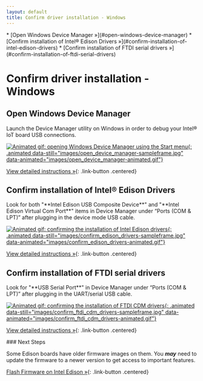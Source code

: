 ```yaml
---
layout: default
title: Confirm driver installation - Windows 
---
```


<div id="toc" markdown="1">
* [Open Windows Device Manager »](#open-windows-device-manager)
* [Confirm installation of Intel® Edison Drivers »](#confirm-installation-of-intel-edison-drivers)
* [Confirm installation of FTDI serial drivers »](#confirm-installation-of-ftdi-serial-drivers)
</div>

# Confirm driver installation - Windows 

<!-- <div class="related-videos" class="callout video">
* [Intel Edison: Set Up Your Computer Manually - Windows (preview video)](https://drive.google.com/open?id=0B6gHgawzKtxCbUxicmpBc2JZSmM&authuser=0)
* [Intel Edison: Set Up Your Computer - Windows Integrated Installer (preview video)](https://drive.google.com/open?id=0B6gHgawzKtxCejNuYjc3a216X3M&authuser=0)
</div> -->

## Open Windows Device Manager

<div class="tldr" markdown="1">
Launch the Device Manager utility on Windows in order to debug your Intel® IoT board USB connections. 
</div>

[![Animated gif: opening Windows Device Manager using the Start menu](){: .animated data-still="images/open_device_manager-sampleframe.jpg" data-animated="images/open_device_manager-animated.gif"}](details-open_device_manager.html)

[View detailed instructions »](details-open_device_manager.html){: .link-button .centered}


## Confirm installation of Intel® Edison Drivers

<div class="tldr" markdown="1">
Look for both "**Intel Edison USB Composite Device**" and "**Intel Edison Virtual Com Port**" items in Device Manager under “Ports (COM & LPT)” after plugging in the device mode USB cable. 
</div>

[![Animated gif: confirming the installation of Intel Edison drivers](){: .animated data-still="images/confirm_edison_drivers-sampleframe.jpg" data-animated="images/confirm_edison_drivers-animated.gif"}](details-confirm_edison_drivers.html)

[View detailed instructions »](details-confirm_edison_drivers.html){: .link-button .centered}


## Confirm installation of FTDI serial drivers

<div class="tldr" markdown="1">
Look for "**USB Serial Port**" in Device Manager under “Ports (COM & LPT)” after plugging in the UART/serial USB cable. 
</div>

[![Animated gif: confirming the installation of FTDI CDM drivers](){: .animated data-still="images/confirm_ftdi_cdm_drivers-sampleframe.jpg" data-animated="images/confirm_ftdi_cdm_drivers-animated.gif"}](details-confirm_ftdi_cdm_drivers.html)

[View detailed instructions »](details-confirm_ftdi_cdm_drivers.html){: .link-button .centered}


<div id="next-steps" class="note" markdown="1">
### Next Steps

Some Edison boards have older firmware images on them. You **_may_** need to update the firmware to a newer version to get access to important features.

[Flash Firmware on Intel Edison »](../../flash_firmware/index.html){: .link-button .centered}
</div>
